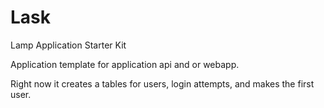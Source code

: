 # Lask
Lamp Application Starter Kit

Application template for application api and or webapp.

Right now it creates a tables for users, login attempts, and makes the first user.
